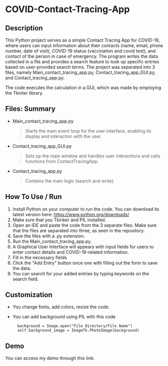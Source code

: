 # COVID-Contact-Tracing-App

## Description

This Python project serves as a simple Contact Tracing App for COVID-19, where users can input information about their contacts (name, email, phone number, date of visit), COVID-19 status (vaccination and covid test), and contact of the person in case of emergency. The program writes the data collected in a file and provides a search feature to look up specific entries based on user-provided search terms. The project was separated into 3 files, namely Main_contact_tracing_app.py, Contact_tracing_app_GUI.py, and Contact_tracing_app.py.

The code executes the calculation in a GUI, which was made by employing the Tkinter library. 

## Files: Summary

- Main_contact_tracing_app.py
  > Starts the main event loop for the user interface, enabling its display and interaction with the user.

- Contact_tracing_app_GUI.py
  > Sets up the main window and handles user interactions and calls functions from ContactTracingApp.

- Contact_tracing_app.py
  > Contains the main logic (search and write).

## How To Use / Run 

1. Install Python on your computer to run the code. You can download its latest version here: https://www.python.org/downloads/
2. Make sure that you Tkinker and PIL installed.
3. Open an IDE and paste the code from the 3 separate files. Make sure that the files are separated into three, as seen in the repository.
4. Save the files with a .py extension.
5. Run the Main_contact_tracing_app.py.
6. A Graphical User Interface will appears with input fields for users to enter contact details and COVID-19-related information.
7. Fill in the necessary fields
8. Click the "Add Entry" button once one with filling out the form to save the data.
9. You can search for your added entries by typing keywords on the search field.

## Customization

- You change fonts, add colors, resize the code.
- You can add background using PIL with this code
  

        background = Image.open("File Directory/File Name")
        self.background_image = ImageTk.PhotoImage(background)

## Demo

You can access my demo through this link:


